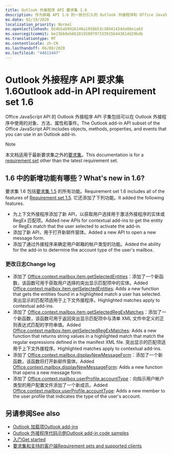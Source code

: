 ```yaml
---
title: Outlook 外接程序 API 要求集 1.6
description: 作为邮箱 API 1.6 的一部分引入的 Outlook 外接程序和 Office JavaScript Api 的功能和 Api。
ms.date: 02/19/2020
localization_priority: Normal
ms.openlocfilehash: 024b5ab992b146a1958653c38941434da00e1a03
ms.sourcegitcommit: be23b68eb661015508797333915b44381dd29bdb
ms.translationtype: MT
ms.contentlocale: zh-CN
ms.lasthandoff: 06/08/2020
ms.locfileid: "44611447"
---
```

# <a name="outlook-add-in-api-requirement-set-16"></a><span data-ttu-id="29266-103">Outlook 外接程序 API 要求集 1.6</span><span class="sxs-lookup"><span data-stu-id="29266-103">Outlook add-in API requirement set 1.6</span></span>

<span data-ttu-id="29266-104">Office JavaScript API 的 Outlook 外接程序 API 子集包括可以在 Outlook 外接程序中使用的对象、方法、属性和事件。</span><span class="sxs-lookup"><span data-stu-id="29266-104">The Outlook add-in API subset of the Office JavaScript API includes objects, methods, properties, and events that you can use in an Outlook add-in.</span></span>

> [!NOTE]
> <span data-ttu-id="29266-105">本文档适用于最新要求集之外的[要求集](../../requirement-sets/outlook-api-requirement-sets.md)。</span><span class="sxs-lookup"><span data-stu-id="29266-105">This documentation is for a [requirement set](../../requirement-sets/outlook-api-requirement-sets.md) other than the latest requirement set.</span></span>

## <a name="whats-new-in-16"></a><span data-ttu-id="29266-106">1.6 中的新增功能有哪些？</span><span class="sxs-lookup"><span data-stu-id="29266-106">What's new in 1.6?</span></span>

<span data-ttu-id="29266-107">要求集 1.6 包括[要求集 1.5](../requirement-set-1.5/outlook-requirement-set-1.5.md) 的所有功能。</span><span class="sxs-lookup"><span data-stu-id="29266-107">Requirement set 1.6 includes all of the features of [Requirement set 1.5](../requirement-set-1.5/outlook-requirement-set-1.5.md).</span></span> <span data-ttu-id="29266-108">它还添加了下列功能。</span><span class="sxs-lookup"><span data-stu-id="29266-108">It added the following features.</span></span>

- <span data-ttu-id="29266-109">为上下文外接程序添加了新 API，以获取用户选择用于激活外接程序的实体或 RegEx 匹配项。</span><span class="sxs-lookup"><span data-stu-id="29266-109">Added new APIs for contextual add-ins to get the entity or RegEx match that the user selected to activate the add-in.</span></span>
- <span data-ttu-id="29266-110">添加了新 API，用于打开新邮件窗体。</span><span class="sxs-lookup"><span data-stu-id="29266-110">Added a new API to open a new message form.</span></span>
- <span data-ttu-id="29266-111">添加了通过外接程序来确定用户邮箱的帐户类型的功能。</span><span class="sxs-lookup"><span data-stu-id="29266-111">Added the ability for the add-in to determine the account type of the user's mailbox.</span></span>

### <a name="change-log"></a><span data-ttu-id="29266-112">更改日志</span><span class="sxs-lookup"><span data-stu-id="29266-112">Change log</span></span>

- <span data-ttu-id="29266-113">添加了 [Office.context.mailbox.item.getSelectedEntities](office.context.mailbox.item.md#methods)：添加了一个新函数，该函数可用于获取用户选择的突出显示匹配项中的实体。</span><span class="sxs-lookup"><span data-stu-id="29266-113">Added [Office.context.mailbox.item.getSelectedEntities](office.context.mailbox.item.md#methods): Adds a new function that gets the entities found in a highlighted match a user has selected.</span></span> <span data-ttu-id="29266-114">突出显示的匹配项适用于上下文外接程序。</span><span class="sxs-lookup"><span data-stu-id="29266-114">Highlighted matches apply to contextual add-ins.</span></span>
- <span data-ttu-id="29266-115">添加了 [Office.context.mailbox.item.getSelectedRegExMatches](office.context.mailbox.item.md#methods)：添加了一个新函数，该函数可用于返回突出显示匹配项中与清单 XML 文件中定义的正则表达式匹配的字符串值。</span><span class="sxs-lookup"><span data-stu-id="29266-115">Added [Office.context.mailbox.item.getSelectedRegExMatches](office.context.mailbox.item.md#methods): Adds a new function that returns string values in a highlighted match that match the regular expressions defined in the manifest XML file.</span></span> <span data-ttu-id="29266-116">突出显示的匹配项适用于上下文外接程序。</span><span class="sxs-lookup"><span data-stu-id="29266-116">Highlighted matches apply to contextual add-ins.</span></span>
- <span data-ttu-id="29266-117">添加了 [Office.context.mailbox.displayNewMessageForm](office.context.mailbox.md#methods)：添加了一个新函数，该函数将打开新邮件窗体。</span><span class="sxs-lookup"><span data-stu-id="29266-117">Added [Office.context.mailbox.displayNewMessageForm](office.context.mailbox.md#methods): Adds a new function that opens a new message form.</span></span>
- <span data-ttu-id="29266-118">添加了 [Office.context.mailbox.userProfile.accountType](/javascript/api/outlook/office.userprofile?view=outlook-js-1.6#accounttype)：向指示用户帐户类型的用户配置文件添加了一个新成员。</span><span class="sxs-lookup"><span data-stu-id="29266-118">Added [Office.context.mailbox.userProfile.accountType](/javascript/api/outlook/office.userprofile?view=outlook-js-1.6#accounttype): Adds a new member to the user profile that indicates the type of the user's account.</span></span>

## <a name="see-also"></a><span data-ttu-id="29266-119">另请参阅</span><span class="sxs-lookup"><span data-stu-id="29266-119">See also</span></span>

- [<span data-ttu-id="29266-120">Outlook 加载项</span><span class="sxs-lookup"><span data-stu-id="29266-120">Outlook add-ins</span></span>](../../../outlook/outlook-add-ins-overview.md)
- [<span data-ttu-id="29266-121">Outlook 外接程序代码示例</span><span class="sxs-lookup"><span data-stu-id="29266-121">Outlook add-in code samples</span></span>](https://developer.microsoft.com/outlook/gallery/?filterBy=Outlook,Samples,Add-ins)
- [<span data-ttu-id="29266-122">入门</span><span class="sxs-lookup"><span data-stu-id="29266-122">Get started</span></span>](../../../quickstarts/outlook-quickstart.md)
- [<span data-ttu-id="29266-123">要求集和支持的客户端</span><span class="sxs-lookup"><span data-stu-id="29266-123">Requirement sets and supported clients</span></span>](../../requirement-sets/outlook-api-requirement-sets.md)
